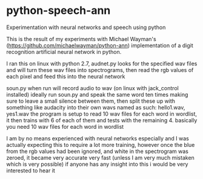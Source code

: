 # python-speech-ann
Experimentation with neural networks and speech using python

This is the result of my experiments with Michael Wayman's (https://github.com/michaelwayman/python-ann) implementation of a digit recognition artificial neural network in python.

I ran this on linux with python 2.7, audnet.py looks for the specified wav files and will turn these wav files into spectrograms, then read the rgb values of each pixel and feed this into the neural network

soun.py when run will record audio to wav (on linux with jack_control installed)
ideally run soun.py and speak the same word ten times making sure to leave a small silence between them, then split these up with something like audacity into their own wavs named as such: hello1.wav, yes1.wav
the program is setup to read 10 wav files for each word in wordlist, it then trains with 6 of each of them and tests with the remaining 4.
basically you need 10 wav files for each word in wordlist


I am by no means experienced with neural networks especially and I was actually expecting this to require a lot more training, however once the blue from the rgb values had been ignored, and white in the spectrogram was zeroed, it became very accurate very fast (unless I am very much mistaken which is very possible) if anyone has any insight into this i would be very interested to hear it
